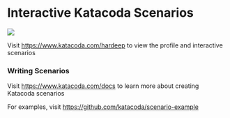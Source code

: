 # Interactive Katacoda Scenarios

[![](http://shields.katacoda.com/katacoda/hardeep/count.svg)](https://www.katacoda.com/hardeep "Get your profile on Katacoda.com")

Visit https://www.katacoda.com/hardeep to view the profile and interactive scenarios

### Writing Scenarios
Visit https://www.katacoda.com/docs to learn more about creating Katacoda scenarios

For examples, visit https://github.com/katacoda/scenario-example
